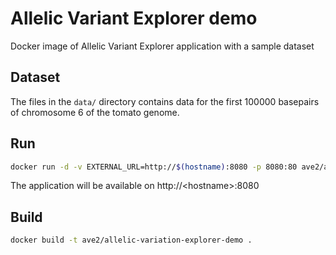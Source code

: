 # Allelic Variant Explorer demo

Docker image of Allelic Variant Explorer application with a sample dataset

## Dataset

The files in the `data/` directory contains data for the first 100000 basepairs of chromosome 6 of the tomato genome.

## Run

```bash
docker run -d -v EXTERNAL_URL=http://$(hostname):8080 -p 8080:80 ave2/allelic-variation-explorer-demo
```

The application will be available on http://&lt;hostname&gt;:8080

## Build

```bash
docker build -t ave2/allelic-variation-explorer-demo .
```
